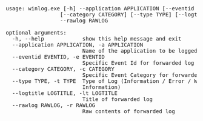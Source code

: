 
<pre>
usage: winlog.exe [-h] --application APPLICATION [--eventid EVENTID]
                 [--category CATEGORY] [--type TYPE] [--logtitle LOGTITLE]
                 --rawlog RAWLOG

optional arguments:
  -h, --help            show this help message and exit
  --application APPLICATION, -a APPLICATION
                        Name of the application to be logged as
  --eventid EVENTID, -e EVENTID
                        Specific Event Id for forwarded log (Default 1)
  --category CATEGORY, -c CATEGORY
                        Specific Event Category for forwarded log (Default 5)
  --type TYPE, -t TYPE  Type of Log (Information / Error / Warning) (Default
                        Information)
  --logtitle LOGTITLE, -lt LOGTITLE
                        Title of forwarded log
  --rawlog RAWLOG, -r RAWLOG
                        Raw contents of forwarded log
</pre>
